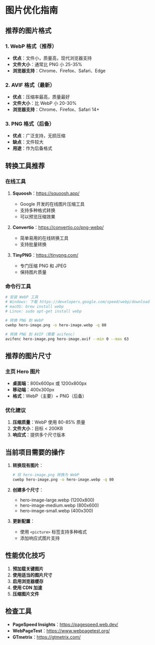 # 图片优化指南

## 推荐的图片格式

### 1. WebP 格式（推荐）
- **优点**：文件小，质量高，现代浏览器支持
- **文件大小**：通常比 PNG 小 25-35%
- **浏览器支持**：Chrome、Firefox、Safari、Edge

### 2. AVIF 格式（最新）
- **优点**：压缩率最高，质量最好
- **文件大小**：比 WebP 小 20-30%
- **浏览器支持**：Chrome、Firefox、Safari 14+

### 3. PNG 格式（后备）
- **优点**：广泛支持，无损压缩
- **缺点**：文件较大
- **用途**：作为后备格式

## 转换工具推荐

### 在线工具
1. **Squoosh**：https://squoosh.app/
   - Google 开发的在线图片压缩工具
   - 支持多种格式转换
   - 可以预览压缩效果

2. **Convertio**：https://convertio.co/png-webp/
   - 简单易用的在线转换工具
   - 支持批量转换

3. **TinyPNG**：https://tinypng.com/
   - 专门压缩 PNG 和 JPEG
   - 保持图片质量

### 命令行工具
```bash
# 安装 WebP 工具
# Windows: 下载 https://developers.google.com/speed/webp/download
# macOS: brew install webp
# Linux: sudo apt-get install webp

# 转换 PNG 到 WebP
cwebp hero-image.png -o hero-image.webp -q 80

# 转换 PNG 到 AVIF（需要 avifenc）
avifenc hero-image.png hero-image.avif --min 0 --max 63
```

## 推荐的图片尺寸

### 主页 Hero 图片
- **桌面端**：800x600px 或 1200x800px
- **移动端**：400x300px
- **格式**：WebP（主要）+ PNG（后备）

### 优化建议
1. **压缩质量**：WebP 使用 80-85% 质量
2. **文件大小**：目标 < 200KB
3. **响应式**：提供多个尺寸版本

## 当前项目需要的操作

1. **转换现有图片**：
   ```bash
   # 将 hero-image.png 转换为 WebP
   cwebp hero-image.png -o hero-image.webp -q 80
   ```

2. **创建多个尺寸**：
   - hero-image-large.webp (1200x800)
   - hero-image-medium.webp (800x600)
   - hero-image-small.webp (400x300)

3. **更新配置**：
   - 使用 `<picture>` 标签支持多种格式
   - 添加响应式图片支持

## 性能优化技巧

1. **预加载关键图片**
2. **使用适当的图片尺寸**
3. **启用浏览器缓存**
4. **使用 CDN 加速**
5. **压缩图片文件**

## 检查工具

- **PageSpeed Insights**：https://pagespeed.web.dev/
- **WebPageTest**：https://www.webpagetest.org/
- **GTmetrix**：https://gtmetrix.com/
